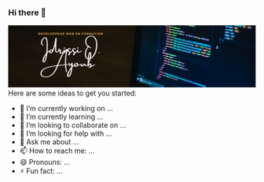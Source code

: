 ### Hi there 👋

<!---->


<img src="https://github.com/idrissioayoub/idrissioayoub/blob/main/Linkedin%20032021.png" alt="banner">
Here are some ideas to get you started:

- 🔭 I’m currently working on ...
- 🌱 I’m currently learning ...
- 👯 I’m looking to collaborate on ...
- 🤔 I’m looking for help with ...
- 💬 Ask me about ...
- 📫 How to reach me: ...
- 😄 Pronouns: ...
- ⚡ Fun fact: ...

